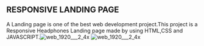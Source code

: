 ## RESPONSIVE LANDING PAGE 
A Landing page is one of the best web development project.This project is a Responsive Headphones Landing page made by using HTML,CSS and JAVASCRIPT.![web_1920___2_4x](https://github.com/anu2a/OCTANET_MARCH/assets/117003966/e4b47fc7-f3fe-4ad7-a449-4cea94b3340a)
![web_1920___2_4x](https://github.com/anu2a/OCTANET_MARCH/assets/117003966/3691cffa-52cd-4826-97bc-d5f5459d9f78)
